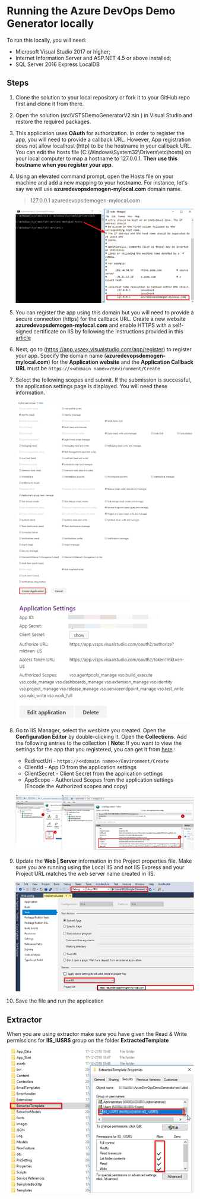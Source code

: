 # Running the Azure DevOps Demo Generator locally

To run this locally, you will need:

* Microsoft Visual Studio 2017 or higher;
* Internet Information Server and ASP.NET 4.5  or above installed;
* SQL Server 2016 Express LocalDB

## Steps

1. Clone the solution to your local repository  or fork it to your GitHub repo first and clone it from there.
1. Open the solution (src\VSTSDemoGeneratorV2.sln ) in Visual Studio and restore the required packages.
1. This application uses **OAuth** for authorization. In order to register the app, you will need to provide a callback URL. However, App registration does not allow localhost (http) to be the hostname in your callback URL. You can edit the hosts file (C:\Windows\System32\Drivers\etc\hosts) on your local computer to map a hostname to 127.0.0.1. **Then use this hostname when you register your app**.
1. Using an elevated command prompt, open the Hosts file on your machine and add a new mapping to your hostname. For instance, let's say we will use **azuredevopsdemogen-mylocal.com** domain name.

    > 127.0.0.1 azuredevopsdemogen-mylocal.com

    ![Sample host file](Images/hostfile.png)

1. You can register the app using this domain but you will need to provide a secure connection (https) for the callback URL. Create a new website **azuredevopsdemogen-mylocal.com** and enable HTTPS with a self-signed certificate on IIS by following the instructions provided in this [article](https://weblogs.asp.net/scottgu/tip-trick-enabling-ssl-on-iis7-using-self-signed-certificates)
1. Next, go to (https://app.vsaex.visualstudio.com/app/register) to register your app. Specify the domain name (**azuredevopsdemogen-mylocal.com**) for the **Application website** and the **Application Callback URL** must be `https://<<domain name>>/Environment/Create`
1. Select the following scopes and submit. If the submission is successful, the application settings page is displayed. You will need these information.

   ![](Images/scopes.png)

   ![](Images/AppSetting.png)

1. Go to IIS Manager, select the wesbiste you created. Open the  **Configuration Editor** by double-clicking it. Open the **Collections**. Add the following entries to the collection ( **Note:** If you want to view the settings for the app that you registered, you can get it from [here](https://app.vssps.visualstudio.com/profile/view).:

    * RedirectUri - `https://<<domain name>>/Environment/Create`
    * ClientId - App ID from the application settings
    * ClientSecret - Client Secret from the application settings
    * AppScope - Authorized Scopes from the application settings (Encode the Authorized scopes and copy)

    ![](Images/IIS_Appsettings.png)

1. Update the **Web \| Server** information in the Project properties file. Make sure you are running using the Local IIS and not IIS Express and your Project URL matches the web server name created in IIS.

    ![](Images/local-debug.png)

1. Save the file and run the application

## Extractor
When you are using extractor make sure you have given the Read & Write permissions for **IIS_IUSRS** group on the folder **ExtractedTemplate**

   ![](Images/permissions.png)
